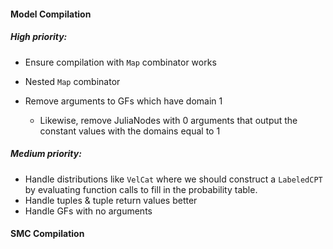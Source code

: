 #### Model Compilation

##### High priority:
- Ensure compilation with `Map` combinator works
- Nested `Map` combinator

- Remove arguments to GFs which have domain 1
    - Likewise, remove JuliaNodes with 0 arguments that output the constant
    values with the domains equal to 1

##### Medium priority:
- Handle distributions like `VelCat` where we should construct a `LabeledCPT` by evaluating
function calls to fill in the probability table.
- Handle tuples & tuple return values better
- Handle GFs with no arguments


#### SMC Compilation